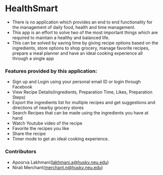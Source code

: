 # HealthSmart

-  There is no application which provides an end to end functionality for the management of daily food, health and time management.
-  This app is an effort to solve two of the most important things which are required to maintain a healthy and balanced life.
-  This can be solved by saving time by giving recipe options based on the ingredients, store options to shop grocery, manage favorite recipes, prepare a meal planner and have an ideal cooking experience all through a  single app

### Features provided by this application:
-  Sign up and Login using your personal email ID or login through Facebook
-  View Recipe Details(Ingredients, Preparation Time, Likes, Preparation Steps)
-  Export the ingredients list for multiple recipes and get suggestions and directions of nearby grocery stores
-  Search Recipes that can be made using the ingredients you have at hand
-  Watch Youtube video of the recipe
-  Favorite the recipes you like
-  Share the recipe 
-  Timer mode to get an ideal cooking experience.

### Contributors
-  Apoorva Lakhmani(lakhmani.a@husky.neu.edu)
-  Nirali Merchant(merchant.n@husky.neu.edu)



